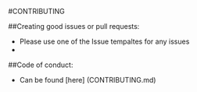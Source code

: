 #CONTRIBUTING

##Creating good issues or pull requests:
 - Please use one of the Issue tempaltes for any issues
 - 

##Code of conduct:
 - Can be found [here] (CONTRIBUTING.md)
